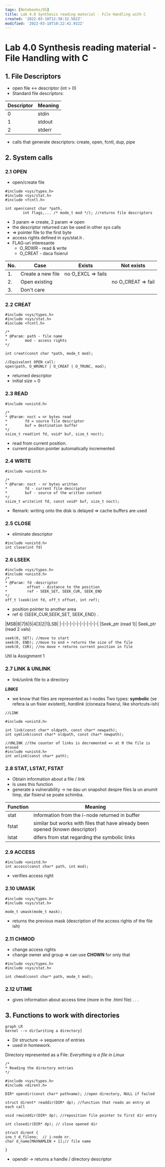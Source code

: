 ```yaml
---
tags: [Notebooks/OS]
title: Lab 4.0 Synthesis reading material - File Handling with C
created: '2022-03-10T12:38:32.562Z'
modified: '2022-03-18T10:22:42.932Z'
---
```


# Lab 4.0 Synthesis reading material - File Handling with C

## 1. File Descriptors
- open file <-> descriptor (int > 0) 
- Standard file descriptors:

| Descriptor | Meaning |
|-----------|--------|
|0  |stdin  |
|1  |stdout |
|2  |stderr |

- calls that generate descriptors: create, open, fcntl, dup, pipe

## 2. System calls

### 2.1 OPEN
- open/create file 

```
#include <sys/types.h>
#include <sys/stat.h>
#include <fcntl.h>

int open(const char *path,
        int flags,... /* mode_t mod */); //returns file descriptors
```

- 3 param => create, 2 param => open
- the descriptor returned can be used in other sys calls
- => pointer file to the first byte
- access rights defined in sys/stat.h
.
- FLAG-uri interesante
    - O_RDWR - read & write
    - O_CREAT - daca fisierul 

|No.|Case|Exists|Not exists|
|--|---|----|--|
|1.|Create a new file|no O_EXCL => fails|
|2.|Open existing||no O_CREAT => fail|
|3. |Don't care 

### 2.2 CREAT

```
#include <sys/types.h>
#include <sys/stat.h>
#include <fcntl.h>

/*
* @Param: path - file name
*        mod - access rights
*/

int creat(const char *path, mode_t mod); 

//Equivalent OPEN call:
open(path, O_WRONLY | O_CREAT | O_TRUNC, mod);

```
- returned descriptor 
- initial size = 0

### 2.3 READ
```
#include <unistd.h>

/*
* @Param: noct = nr bytes read 
*        fd = source file descriptor
*        buf = destination buffer
*/
ssize_t read(int fd, void* buf, size_t noct);
```
- read from current position.
- current position pointer automatically incremented

### 2.4 WRITE

```
#include <unistd.h>

/*
* @Param: noct - nr bytes written
*        fd - current file descriptor
*        buf - source of the written content
*/
ssize_t write(int fd, const void* buf, size_t noct);
```
- Remark: writing onto the disk is delayed => cache buffers are used

### 2.5 CLOSE
- eliminate descriptor
```
#include <unistd.h>
int close(int fd)
```

### 2.6 LSEEK
```
#include <sys/types.h>
#include <unistd.h>
/*
* @Param: fd -descriptor
*         offset - distance to the position
*         ref - SEEK_SET, SEEK_CUR, SEEK_END
*/
off_t lseek(int fd, off_t offset, int ref);
```
- position pointer to another area
- ref $\in$ {SEEK\_CUR,SEEK\_SET, SEEK\_END\}
.

|MSB|8|7|6|5|4|3|2|1|LSB|
|-|-|-|-|-|-|-|-|-|-|-|
|Seek_ptr (read 1)| Seek_ptr (read 2 vals)

```
seek(0, SET); //move to start
seek(0, END); //move to end + returns the size of the file
seek(0, CUR); //no move + returns current position in file
```
Util la Assignment 1

### 2.7 LINK & UNLINK
- link/unlink file to a directory 

***LINKS*** 
- we know that files are represented as I-nodes
Two types: **symbolic** (se refera la un fisier existent), *hardlink* (cloneaza fisierul, like shortcuts-ish)

```
//LINK

#include <unistd.h>

int link(const char* oldpath, const char* newpath);
int symlink(const char* oldpath, const char* newpath);

//UNLINK //the counter of links is decremented => at 0 the file is erased
#include <unistd.h>
int unlink(const char* path);
```

### 2.8 STAT, LSTAT, FSTAT
- Obtain information about a file / link
- ls uses this function
- generate a vulnerability -> ne dau un snapshot despre files la un anumit timp, dar fisierul se poate schimba.

|Function| Meaning|
|-----|----|
|stat| information from the i-node returned in buffer|
|fstat|similar but works with files that have already been opened (known descriptor)|
|lstat|difers from stat regarding the symbolic links|

### 2.9 ACCESS
```
#include <unistd.h>
int access(const char* path, int mod);
```
- verifies access right

### 2.10 UMASK
```
#include <sys/types.h>
#include <sys/stat.h>

mode_t umask(mode_t mask);
```
- returns the previous mask (description of the access rights of the file ish)

### 2.11 CHMOD
- change access rights
- change owner and group => can use **CHOWN** for only that 
```
#include <sys/types.h>
#include <sys/stat.h>

int chmod(const char* path, mode_t mod);
```

### 2.12 UTIME
- gives information about access time (more in the .html file)
.
.
.


## 3. Functions to work with directories
```mermaid
graph LR
kernel --> dir[writing a directory]
```
- Dir structure -> sequence of entries
- used in homework.

Directory represented as a File: *Everything is a file in Linux*

```
/*
* Reading the directory entries
*/

#include <sys/types.h>
#include <dirent.h>

DIR* opendir(const char* pathname); //open directory, NULL if failed

struct dirent* readdir(DIR* dp); //function that reads an entry at each call 

void rewinddir(DIR* dp); //reposition file pointer to first dir entry

int closedir(DIR* dp); // close opened dir
```
```
struct dirent {
ino_t d_fileno;  // i-node nr.
char d_name[MAXNAMLEN + 1];// file name

}
```
- opendir -> returns a handle / directory descriptor
  

